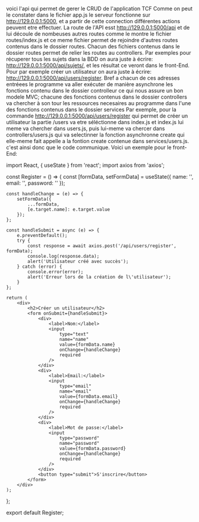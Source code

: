 voici l'api qui permet de gerer le CRUD de l'application TCF
Comme on peut le constater dans le fichier app.js le serveur fonctionne sur http://129.0.0.1:5000, et  a partir de cette connection différentes actions peuvent etre effectuer.
La route de l'API esst http://129.0.0.1:5000/api et de lui découle de nombeuses autres routes comme le montre le fichier routes/index.js et ce meme fichier permet de rejoindre d'autres routes contenus dans le dossier routes.
Chacun des fichiers contenus dans le dossier routes permet de relier les routes au controllers. Par exemples pour récuperer tous les sujets dans la BDD on aura juste à écrire: http://129.0.0.1:5000/api/sujets/, et les résultat ce veront dans le front-End.
Pour par exemple créer un utilisateur on aura juste à écrire: http://129.0.0.1:5000/api/users/register. Bref a chacun de ces adresses entréees le programme va aller exécuter de manière asynchrone les fonctions contenu
dans le dossier controlleur ce qui nous assure un bon modele MVC; chacune des fonctions contenus dans le dossier controllers va chercher à son tour les ressources necesaires au programme dans l'une des fonctions contenus dans le dossier services
Par exemple, pour la commande http://129.0.0.1:5000/api/users/register qui permet de créer un utilisateur la partie /users va etre séléctionne dans index.js  et index.js lui meme va chercher dans users.js, puis lui-meme va chercer dans controllers/users.js
qui va selectinner la fonction asynchronne create qui elle-meme fait appelle a la fontion  create contenue dans services/users.js. c'est ainsi donc que le code communique. Voici un exemple pour le front-End:

import React, { useState } from 'react';
import axios from 'axios';

const Register = () => {
    const [formData, setFormData] = useState({
        name: '',
        email: '',
        password: ''
    });

    const handleChange = (e) => {
        setFormData({
            ...formData,
            [e.target.name]: e.target.value
        });
    };

    const handleSubmit = async (e) => {
        e.preventDefault();
        try {
            const response = await axios.post('/api/users/register', formData);
            console.log(response.data);
            alert('Utilisateur créé avec succès');
        } catch (error) {
            console.error(error);
            alert('Erreur lors de la création de l\'utilisateur');
        }
    };

    return (
        <div>
            <h2>Créer un utilisateur</h2>
            <form onSubmit={handleSubmit}>
                <div>
                    <label>Nom:</label>
                    <input
                        type="text"
                        name="name"
                        value={formData.name}
                        onChange={handleChange}
                        required
                    />
                </div>
                <div>
                    <label>Email:</label>
                    <input
                        type="email"
                        name="email"
                        value={formData.email}
                        onChange={handleChange}
                        required
                    />
                </div>
                <div>
                    <label>Mot de passe:</label>
                    <input
                        type="password"
                        name="password"
                        value={formData.password}
                        onChange={handleChange}
                        required
                    />
                </div>
                <button type="submit">S'inscrire</button>
            </form>
        </div>
    );
};

export default Register;
